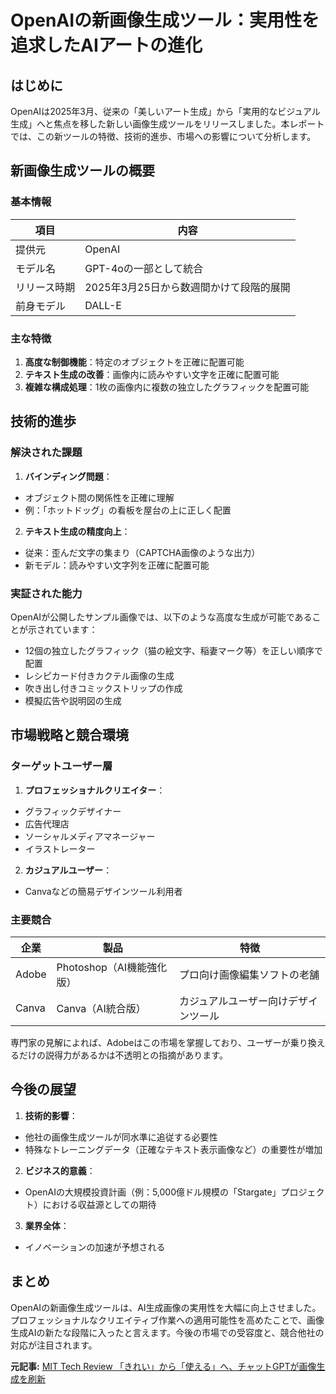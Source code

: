 # OpenAIの新画像生成ツール：実用性を追求したAIアートの進化

## はじめに

OpenAIは2025年3月、従来の「美しいアート生成」から「実用的なビジュアル生成」へと焦点を移した新しい画像生成ツールをリリースしました。本レポートでは、この新ツールの特徴、技術的進歩、市場への影響について分析します。

## 新画像生成ツールの概要

### 基本情報

| 項目 | 内容 |
|------|------|
| 提供元 | OpenAI |
| モデル名 | GPT-4oの一部として統合 |
| リリース時期 | 2025年3月25日から数週間かけて段階的展開 |
| 前身モデル | DALL-E |

### 主な特徴

1. **高度な制御機能**：特定のオブジェクトを正確に配置可能
2. **テキスト生成の改善**：画像内に読みやすい文字を正確に配置可能
3. **複雑な構成処理**：1枚の画像内に複数の独立したグラフィックを配置可能

## 技術的進歩

### 解決された課題

1. **バインディング問題**：
 - オブジェクト間の関係性を正確に理解
 - 例：「ホットドッグ」の看板を屋台の上に正しく配置

2. **テキスト生成の精度向上**：
 - 従来：歪んだ文字の集まり（CAPTCHA画像のような出力）
 - 新モデル：読みやすい文字列を正確に配置可能

### 実証された能力

OpenAIが公開したサンプル画像では、以下のような高度な生成が可能であることが示されています：

- 12個の独立したグラフィック（猫の絵文字、稲妻マーク等）を正しい順序で配置
- レシピカード付きカクテル画像の生成
- 吹き出し付きコミックストリップの作成
- 模擬広告や説明図の生成

## 市場戦略と競合環境

### ターゲットユーザー層

1. **プロフェッショナルクリエイター**：
 - グラフィックデザイナー
 - 広告代理店
 - ソーシャルメディアマネージャー
 - イラストレーター

2. **カジュアルユーザー**：
 - Canvaなどの簡易デザインツール利用者

### 主要競合

| 企業 | 製品 | 特徴 |
|------|------|------|
| Adobe | Photoshop（AI機能強化版） | プロ向け画像編集ソフトの老舗 |
| Canva | Canva（AI統合版） | カジュアルユーザー向けデザインツール |

専門家の見解によれば、Adobeはこの市場を掌握しており、ユーザーが乗り換えるだけの説得力があるかは不透明との指摘があります。

## 今後の展望

1. **技術的影響**：
 - 他社の画像生成ツールが同水準に追従する必要性
 - 特殊なトレーニングデータ（正確なテキスト表示画像など）の重要性が増加

2. **ビジネス的意義**：
 - OpenAIの大規模投資計画（例：5,000億ドル規模の「Stargate」プロジェクト）における収益源としての期待

3. **業界全体**：
 - イノベーションの加速が予想される

## まとめ

OpenAIの新画像生成ツールは、AI生成画像の実用性を大幅に向上させました。プロフェッショナルなクリエイティブ作業への適用可能性を高めたことで、画像生成AIの新たな段階に入ったと言えます。今後の市場での受容度と、競合他社の対応が注目されます。

**元記事:** [MIT Tech Review 「きれい」から「使える」へ、チャットGPTが画像生成を刷新](https://www.technologyreview.jp/s/358335/openais-new-image-generator-aims-to-be-practical-enough-for-designers-and-advertisers/)